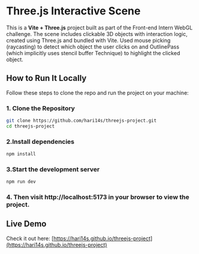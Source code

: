 # Three.js Interactive Scene

This is a **Vite + Three.js** project built as part of the Front-end Intern WebGL challenge. The scene includes clickable 3D objects with interaction logic, created using Three.js and bundled with Vite.
Used mouse picking (raycasting) to detect which object the user clicks on and OutlinePass (which implicitly uses stencil buffer Technique) to highlight the clicked object. 


## How to Run It Locally

Follow these steps to clone the repo and run the project on your machine:

### 1. Clone the Repository

```bash
git clone https://github.com/hari14s/threejs-project.git
cd threejs-project
```

### 2.Install dependencies

```bash
npm install
```
### 3.Start the development server
```bash
npm run dev
```

### 4. Then visit http://localhost:5173 in your browser to view the project.

## Live Demo

Check it out here: [https://hari14s.github.io/threejs-project](https://hari14s.github.io/threejs-project)

